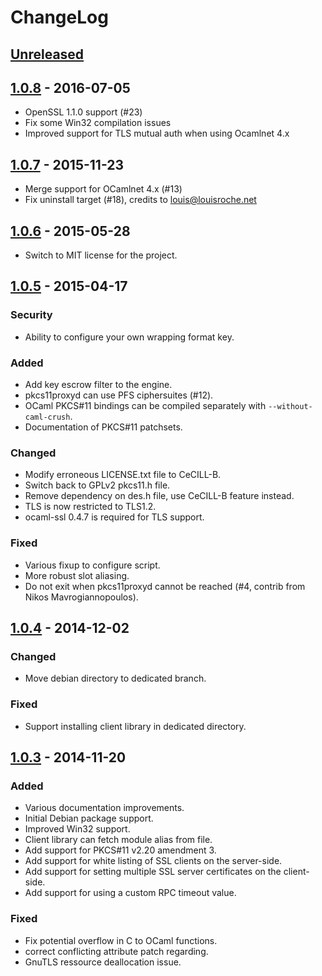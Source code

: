 # ChangeLog

## [Unreleased][unreleased]

## [1.0.8] - 2016-07-05
* OpenSSL 1.1.0 support (#23)
* Fix some Win32 compilation issues
* Improved support for TLS mutual auth when using Ocamlnet 4.x

## [1.0.7] - 2015-11-23
* Merge support for OCamlnet 4.x (#13)
* Fix uninstall target (#18), credits to louis@louisroche.net

## [1.0.6] - 2015-05-28
* Switch to MIT license for the project.

## [1.0.5] - 2015-04-17

### Security
* Ability to configure your own wrapping format key.

### Added
* Add key escrow filter to the engine.
* pkcs11proxyd can use PFS ciphersuites (#12).
* OCaml PKCS#11 bindings can be compiled separately with `--without-caml-crush`.
* Documentation of PKCS#11 patchsets.

### Changed
* Modify erroneous LICENSE.txt file to CeCILL-B.
* Switch back to GPLv2 pkcs11.h file.
* Remove dependency on des.h file, use CeCILL-B feature instead.
* TLS is now restricted to TLS1.2.
* ocaml-ssl 0.4.7 is required for TLS support.

### Fixed
* Various fixup to configure script.
* More robust slot aliasing.
* Do not exit when pkcs11proxyd cannot be reached (#4, contrib from Nikos Mavrogiannopoulos).

## [1.0.4] - 2014-12-02
### Changed
* Move debian directory to dedicated branch.

### Fixed
* Support installing client library in dedicated directory.

## [1.0.3] - 2014-11-20
### Added
* Various documentation improvements.
* Initial Debian package support.
* Improved Win32 support.
* Client library can fetch module alias from file.
* Add support for PKCS#11 v2.20 amendment 3.
* Add support for white listing of SSL clients on the server-side.
* Add support for setting multiple SSL server certificates on the client-side.
* Add support for using a custom RPC timeout value.

### Fixed
* Fix potential overflow in C to OCaml functions.
* correct conflicting attribute patch regarding.
* GnuTLS ressource deallocation issue.

[unreleased]: https://github.com/ANSSI-FR/caml-crush/compare/v1.0.8...HEAD
[1.0.8]: https://github.com/ANSSI-FR/caml-crush/compare/v1.0.7...v1.0.8
[1.0.7]: https://github.com/ANSSI-FR/caml-crush/compare/v1.0.6...v1.0.7
[1.0.6]: https://github.com/ANSSI-FR/caml-crush/compare/v1.0.5...v1.0.6
[1.0.5]: https://github.com/ANSSI-FR/caml-crush/compare/v1.0.4...v1.0.5
[1.0.4]: https://github.com/ANSSI-FR/caml-crush/compare/v1.0.3...v1.0.4
[1.0.3]: https://github.com/ANSSI-FR/caml-crush/compare/v1.0.2...v1.0.3
